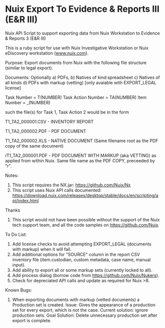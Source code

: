 # Nuix Export To Evidence & Reports III (E&R III)
Nuix API Script to support exporting data from Nuix Workstation to Evidence & Reports 3 (E&R III)

This is a ruby script for use with Nuix Investigative Workstation or Nuix eDiscovery workstation (www.nuix.com).

Purpose: Export documents from Nuix with the following file structure (similar to legal export).

Documents: 
Optionally 
a) PDFs, 
b) Natives of kind:spreadsheet 
c) Natives of all kinds 
d) PDFs with markup (vetting) [only avaiable with EXPORT_LEGAL license]

Task Number = T(NUMBER)
Task Action Number = TA(NUMBER)
Item Number = _(NUMBER)

such the file(s) for Task 1, Task Action 2 would be in the form

T1_TA2_000001.CSV - INVENTORY REPORT

T1_TA2_000002.PDF - PDF DOCUMENT

T1_TA2_000002.XLS - NATIVE DOCUMENT (Same filename root as the PDF copy of the same document)

rT1_TA2_000001.PDF - PDF DOCUMENT WITH MARKUP (aka VETTING) as applied from within Nuix. Same file name as the PDF COPY, preceeded by "r". 

Notes:
1) This script requires the NX.jar: https://github.com/Nuix/Nx
2) This script uses Nuix API calls documented: https://download.nuix.com/releases/desktop/stable/docs/en/scripting/api/index.html

Thanks
1) This script would not have been possible without the support of the Nuix tech support team, and all the code samples on https://github.com/Nuix.

To Do List:
1) Add license checks to avoid attempting EXPORT_LEGAL (documents with markup) when it will fail.
2) Add additional options for "SOURCE" column in the report CSV inventory file (item.custodian, custom metadata, case name, manual input).
3) Add ability to export all or some markup sets (currently locked to all). 
4) Add process dialog (borrow code from https://github.com/Nuix/Nukers). 
5) Check for depreciated API calls and update as required for Nuix >8. 

Known Bugs:
1) When exporting documents with markup (vetted documents) a Production set is created. Issue: Gives the appearance of a production set for every export, which is not the case. Current solution: ignore production sets. Goal Solution: Delete unnecessary production set after export is complete.
